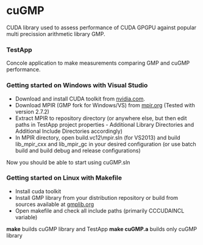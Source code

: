 # cuGMP
CUDA library used to assess performance of CUDA GPGPU against popular multi precission arithmetic library GMP.

### TestApp

Concole application to make measurements comparing GMP and cuGMP performance.

### Getting started on Windows with Visual Studio

- Download and install CUDA toolkit from [nvidia.com](https://developer.nvidia.com/cuda-downloads).
- Download MPIR (GMP fork for Windows/VS) from [mpir.org](http://www.mpir.org/) (Tested with version 2.7.2)
- Extract MPIR to repository directory (or anywhere else, but then edit paths in TestApp project properties - Additional Library Directories and Additional Include Directories accordingly)
- In MPIR directory, open build.vc12\mpir.sln (for VS2013) and build lib\_mpir\_cxx and lib\_mpir\_gc in your desired configuration (or use batch build and build debug and release configurations)

Now you should be able to start using cuGMP.sln

### Getting started on Linux with Makefile

- Install cuda toolkit
- Install GMP library from your distribution repository or build from sources available at [gmplib.org](http://gmplib.org)
- Open makefile and check all include paths (primarily CCCUDAINCL variable)

**make** builds cuGMP library and TestApp
**make cuGMP.a** builds only cuGMP library
